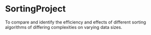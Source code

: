 # SortingProject
To compare and identify the efficiency and effects of different sorting algorithms of differing complexities on varying data sizes.
